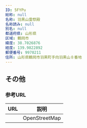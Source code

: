 ```yaml
---
ID: 5FYPu
総称: null
名称: 羽黒山霊祭殿
名称読み: null
別名: null
都道府県: 山形県
区域: 鶴岡市
緯度: 38.7026876
経度: 139.9822892
郵便番号: 9970211
住所: 山形県鶴岡市羽黒町手向羽黒山８番地
---
```


## その他

### 参考URL

| URL | 説明          |
| --- | ------------- |
|     | OpenStreetMap |
